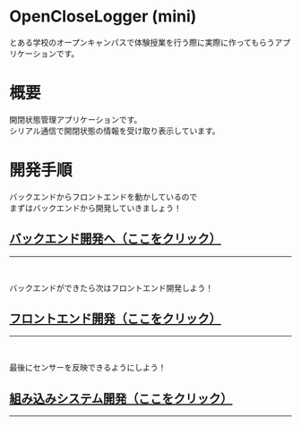 OpenCloseLogger (mini)
===

とある学校のオープンキャンパスで体験授業を行う際に実際に作ってもらうアプリケーションです。

# 概要

開閉状態管理アプリケーションです。<br>
シリアル通信で開閉状態の情報を受け取り表示しています。

# 開発手順

バックエンドからフロントエンドを動かしているので<br>
まずはバックエンドから開発していきましょう！

## [バックエンド開発へ（ここをクリック）](./markdown/back-end.md)

---

<br>

バックエンドができたら次はフロントエンド開発しよう！

## [フロントエンド開発（ここをクリック）](./markdown/front-end.md)

---

<br>

最後にセンサーを反映できるようにしよう！

## [組み込みシステム開発（ここをクリック）](./markdown/system.md)

---
